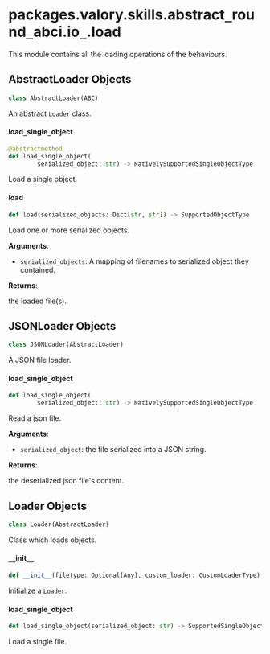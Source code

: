 <a id="packages.valory.skills.abstract_round_abci.io_.load"></a>

# packages.valory.skills.abstract`_`round`_`abci.io`_`.load

This module contains all the loading operations of the behaviours.

<a id="packages.valory.skills.abstract_round_abci.io_.load.AbstractLoader"></a>

## AbstractLoader Objects

```python
class AbstractLoader(ABC)
```

An abstract `Loader` class.

<a id="packages.valory.skills.abstract_round_abci.io_.load.AbstractLoader.load_single_object"></a>

#### load`_`single`_`object

```python
@abstractmethod
def load_single_object(
        serialized_object: str) -> NativelySupportedSingleObjectType
```

Load a single object.

<a id="packages.valory.skills.abstract_round_abci.io_.load.AbstractLoader.load"></a>

#### load

```python
def load(serialized_objects: Dict[str, str]) -> SupportedObjectType
```

Load one or more serialized objects.

**Arguments**:

- `serialized_objects`: A mapping of filenames to serialized object they contained.

**Returns**:

the loaded file(s).

<a id="packages.valory.skills.abstract_round_abci.io_.load.JSONLoader"></a>

## JSONLoader Objects

```python
class JSONLoader(AbstractLoader)
```

A JSON file loader.

<a id="packages.valory.skills.abstract_round_abci.io_.load.JSONLoader.load_single_object"></a>

#### load`_`single`_`object

```python
def load_single_object(
        serialized_object: str) -> NativelySupportedSingleObjectType
```

Read a json file.

**Arguments**:

- `serialized_object`: the file serialized into a JSON string.

**Returns**:

the deserialized json file's content.

<a id="packages.valory.skills.abstract_round_abci.io_.load.Loader"></a>

## Loader Objects

```python
class Loader(AbstractLoader)
```

Class which loads objects.

<a id="packages.valory.skills.abstract_round_abci.io_.load.Loader.__init__"></a>

#### `__`init`__`

```python
def __init__(filetype: Optional[Any], custom_loader: CustomLoaderType)
```

Initialize a `Loader`.

<a id="packages.valory.skills.abstract_round_abci.io_.load.Loader.load_single_object"></a>

#### load`_`single`_`object

```python
def load_single_object(serialized_object: str) -> SupportedSingleObjectType
```

Load a single file.

